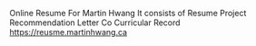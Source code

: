 Online Resume For Martin Hwang
It consists of 
Resume
Project
Recommendation Letter
Co Curricular Record
https://reusme.martinhwang.ca
